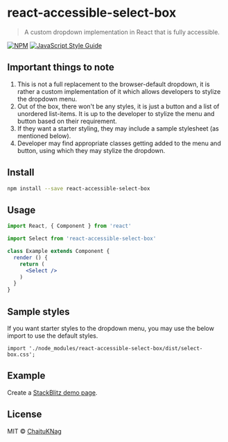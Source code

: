 # react-accessible-select-box

> A custom dropdown implementation in React that is fully accessible.

[![NPM](https://img.shields.io/npm/v/react-accessible-select-box.svg)](https://www.npmjs.com/package/react-accessible-select-box) [![JavaScript Style Guide](https://img.shields.io/badge/code_style-standard-brightgreen.svg)](https://standardjs.com)

## Important things to note

1. This is not a full replacement to the browser-default dropdown, it is rather a custom implementation of it which allows developers to stylize the dropdown menu.
2. Out of the box, there won't be any styles, it is just a button and a list of unordered list-items. It is up to the developer to stylize the menu and button based on their requirement.
3. If they want a starter styling, they may include a sample stylesheet (as mentioned below).
4. Developer may find appropriate classes getting added to the menu and button, using which they may stylize the dropdown.

## Install

```bash
npm install --save react-accessible-select-box
```

## Usage

```jsx
import React, { Component } from 'react'

import Select from 'react-accessible-select-box'

class Example extends Component {
  render () {
    return (
      <Select />
    )
  }
}
```

## Sample styles

If you want starter styles to the dropdown menu, you may use the below import to use the default styles.

```
import './node_modules/react-accessible-select-box/dist/select-box.css';
```

## Example

Create a [StackBlitz demo page](https://react-accessible-select-box.stackblitz.io/).
## License

MIT © [ChaituKNag](https://github.com/ChaituKNag)
